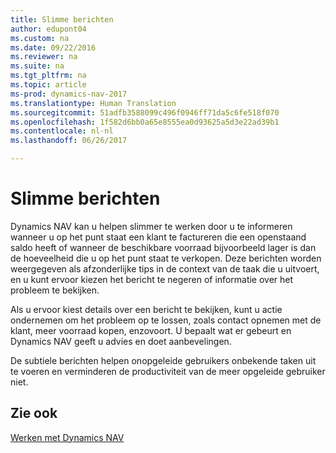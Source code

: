 ```yaml
---
title: Slimme berichten
author: edupont04
ms.custom: na
ms.date: 09/22/2016
ms.reviewer: na
ms.suite: na
ms.tgt_pltfrm: na
ms.topic: article
ms-prod: dynamics-nav-2017
ms.translationtype: Human Translation
ms.sourcegitcommit: 51adfb3588099c496f0946ff71da5c6fe518f070
ms.openlocfilehash: 1f582d6bb0a65e8555ea0d93625a5d3e22ad39b1
ms.contentlocale: nl-nl
ms.lasthandoff: 06/26/2017

---
```


# <a name="smart-notifications"></a>Slimme berichten
Dynamics NAV kan u helpen slimmer te werken door u te informeren wanneer u op het punt staat een klant te factureren die een openstaand saldo heeft of wanneer de beschikbare voorraad bijvoorbeeld lager is dan de hoeveelheid die u op het punt staat te verkopen. Deze berichten worden weergegeven als afzonderlijke tips in de context van de taak die u uitvoert, en u kunt ervoor kiezen het bericht te negeren of informatie over het probleem te bekijken.  

Als u ervoor kiest details over een bericht te bekijken, kunt u actie ondernemen om het probleem op te lossen, zoals contact opnemen met de klant, meer voorraad kopen, enzovoort. U bepaalt wat er gebeurt en Dynamics NAV geeft u advies en doet aanbevelingen.  

De subtiele berichten helpen onopgeleide gebruikers onbekende taken uit te voeren en verminderen de productiviteit van de meer opgeleide gebruiker niet.

## <a name="see-also"></a>Zie ook
[Werken met Dynamics NAV](ui-work-product.md)

